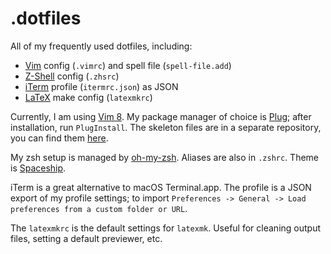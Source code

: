 # .dotfiles

All of my frequently used dotfiles, including:

- [Vim](http://www.vim.org) config (`.vimrc`) and spell file (`spell-file.add`)
- [Z-Shell](https://github.com/robbyrussell/oh-my-zsh) config (`.zhsrc`)
- [iTerm](https://www.iterm2.com) profile (`itermrc.json`) as JSON
- [LaTeX](https://www.latex-project.org/) make config  (`latexmkrc`)

Currently, I am using [Vim 8](https://github.com/vim/vim). My package manager of choice is [Plug](https://github.com/junegunn/vim-plug); after installation, run `PlugInstall`. The skeleton files are in a separate repository, you can find them [here](https://github.com/IllyaStarikov/skeleton-files).

My zsh setup is managed by [oh-my-zsh](https://github.com/robbyrussell/oh-my-zsh). Aliases are also in `.zshrc`. Theme is [Spaceship](https://github.com/denysdovhan/spaceship-prompt).

iTerm is a great alternative to macOS Terminal.app. The profile is a JSON export of my profile settings; to import `Preferences -> General -> Load preferences from a custom folder or URL`.

The `latexmkrc` is the default settings for `latexmk`. Useful for cleaning output files, setting a default previewer, etc.

